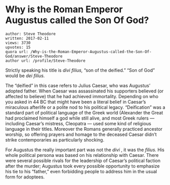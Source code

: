 # Why is the Roman Emperor Augustus called the Son Of God?

	author: Steve Theodore
	written: 2017-02-11
	views: 3730
	upvotes: 15
	quora url: /Why-is-the-Roman-Emperor-Augustus-called-the-Son-Of-God/answer/Steve-Theodore
	author url: /profile/Steve-Theodore


Strictly speaking his title is _divi filius,_ “son of the deified.” “Son of God” would be _dei filius._ 

The “deified” in this case refers to Julius Caesar, who was Augustus’ adopted father. When Caesar was assassinated his supporters believed (or affected to believe) that he had achieved immortality. Depending on who you asked in 44 BC that might have been a literal belief in Caesar’s miraculous afterlife or a polite nod to his political legacy. “Deification” was a standard part of political language of the Greek world (Alexander the Great had proclaimed himself a god while still alive, and most Greek rulers — including Caesar’s mistress, Cleopatra — used some kind of religious language in their titles. Moreover the Romans generally practiced ancestor worship, so offering prayers and homage to the deceased Caesar didn’t strike contemporaries as particularly shocking.

For Augustus the really important part was not the _divi_ , it was the _filius._ His whole political persona was based on his relationship with Caesar. There were several possible rivals for the leadership of Caesar’s political faction after the murder; Augustus took every possible opportunity to emphasize his tie to his “father,” even forbidding people to address him in the usual form for adoptees.

